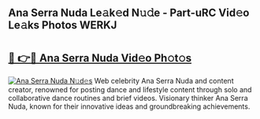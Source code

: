 ## Ana Serra Nuda Le𝚊k𝚎d N𝚞𝚍e - Part-uRC Vid𝚎o Le𝚊ks Photos WERKJ

# <h2><a href="http://fbc7zz.evod.top/?m=Ana+Serra+Nuda">🔗 👉🔴 Ana Serra Nuda Vid𝚎o Ph𝚘t𝚘s</a></h2>

[![Ana Serra Nuda N𝚞d𝚎s](https://i.imgur.com/8V9OHl7.gif)](http://fbc7zz.evod.top/?m=Ana+Serra+Nuda)
Web celebrity Ana Serra Nuda and content creator, renowned for posting dance and lifestyle content through solo and collaborative dance routines and brief videos. Visionary thinker Ana Serra Nuda, known for their innovative ideas and groundbreaking achievements. 
